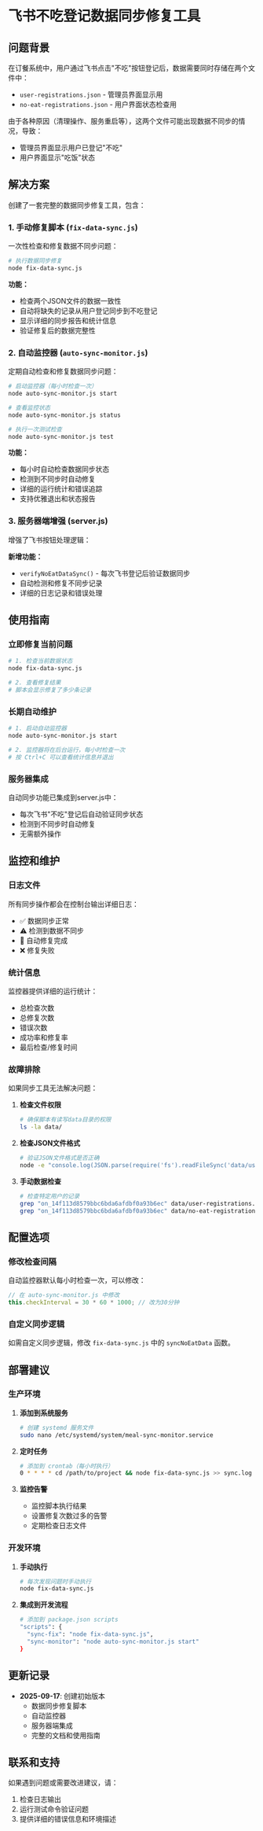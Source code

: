 # 飞书不吃登记数据同步修复工具

## 问题背景

在订餐系统中，用户通过飞书点击"不吃"按钮登记后，数据需要同时存储在两个文件中：
- `user-registrations.json` - 管理员界面显示用
- `no-eat-registrations.json` - 用户界面状态检查用

由于各种原因（清理操作、服务重启等），这两个文件可能出现数据不同步的情况，导致：
- 管理员界面显示用户已登记"不吃"
- 用户界面显示"吃饭"状态

## 解决方案

创建了一套完整的数据同步修复工具，包含：

### 1. 手动修复脚本 (`fix-data-sync.js`)

一次性检查和修复数据不同步问题：

```bash
# 执行数据同步修复
node fix-data-sync.js
```

**功能：**
- 检查两个JSON文件的数据一致性
- 自动将缺失的记录从用户登记同步到不吃登记
- 显示详细的同步报告和统计信息
- 验证修复后的数据完整性

### 2. 自动监控器 (`auto-sync-monitor.js`)

定期自动检查和修复数据同步问题：

```bash
# 启动监控器（每小时检查一次）
node auto-sync-monitor.js start

# 查看监控状态
node auto-sync-monitor.js status

# 执行一次测试检查
node auto-sync-monitor.js test
```

**功能：**
- 每小时自动检查数据同步状态
- 检测到不同步时自动修复
- 详细的运行统计和错误追踪
- 支持优雅退出和状态报告

### 3. 服务器端增强 (server.js)

增强了飞书按钮处理逻辑：

**新增功能：**
- `verifyNoEatDataSync()` - 每次飞书登记后验证数据同步
- 自动检测和修复不同步记录
- 详细的日志记录和错误处理

## 使用指南

### 立即修复当前问题

```bash
# 1. 检查当前数据状态
node fix-data-sync.js

# 2. 查看修复结果
# 脚本会显示修复了多少条记录
```

### 长期自动维护

```bash
# 1. 启动自动监控器
node auto-sync-monitor.js start

# 2. 监控器将在后台运行，每小时检查一次
# 按 Ctrl+C 可以查看统计信息并退出
```

### 服务器集成

自动同步功能已集成到server.js中：
- 每次飞书"不吃"登记后自动验证同步状态
- 检测到不同步时自动修复
- 无需额外操作

## 监控和维护

### 日志文件

所有同步操作都会在控制台输出详细日志：
- ✅ 数据同步正常
- ⚠️ 检测到数据不同步
- 🔧 自动修复完成
- ❌ 修复失败

### 统计信息

监控器提供详细的运行统计：
- 总检查次数
- 总修复次数
- 错误次数
- 成功率和修复率
- 最后检查/修复时间

### 故障排除

如果同步工具无法解决问题：

1. **检查文件权限**
   ```bash
   # 确保脚本有读写data目录的权限
   ls -la data/
   ```

2. **检查JSON文件格式**
   ```bash
   # 验证JSON文件格式是否正确
   node -e "console.log(JSON.parse(require('fs').readFileSync('data/user-registrations.json')))"
   ```

3. **手动数据检查**
   ```bash
   # 检查特定用户的记录
   grep "on_14f113d8579bbc6bda6afdbf0a93b6ec" data/user-registrations.json
   grep "on_14f113d8579bbc6bda6afdbf0a93b6ec" data/no-eat-registrations.json
   ```

## 配置选项

### 修改检查间隔

自动监控器默认每小时检查一次，可以修改：

```javascript
// 在 auto-sync-monitor.js 中修改
this.checkInterval = 30 * 60 * 1000; // 改为30分钟
```

### 自定义同步逻辑

如需自定义同步逻辑，修改 `fix-data-sync.js` 中的 `syncNoEatData` 函数。

## 部署建议

### 生产环境

1. **添加到系统服务**
   ```bash
   # 创建 systemd 服务文件
   sudo nano /etc/systemd/system/meal-sync-monitor.service
   ```

2. **定时任务**
   ```bash
   # 添加到 crontab（每小时执行）
   0 * * * * cd /path/to/project && node fix-data-sync.js >> sync.log 2>&1
   ```

3. **监控告警**
   - 监控脚本执行结果
   - 设置修复次数过多的告警
   - 定期检查日志文件

### 开发环境

1. **手动执行**
   ```bash
   # 每次发现问题时手动执行
   node fix-data-sync.js
   ```

2. **集成到开发流程**
   ```bash
   # 添加到 package.json scripts
   "scripts": {
     "sync-fix": "node fix-data-sync.js",
     "sync-monitor": "node auto-sync-monitor.js start"
   }
   ```

## 更新记录

- **2025-09-17**: 创建初始版本
  - 数据同步修复脚本
  - 自动监控器
  - 服务器端集成
  - 完整的文档和使用指南

## 联系和支持

如果遇到问题或需要改进建议，请：
1. 检查日志输出
2. 运行测试命令验证问题
3. 提供详细的错误信息和环境描述